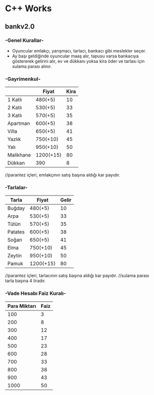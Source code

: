 # C++ Works
##  bankv2.0
### -Genel Kurallar-
- Oyuncular emlakçı, yarışmacı, tarlacı, bankacı gibi meslekler seçer.
- Ay başı geldiğinde oyuncular maaş alır, tapusu varsa bankacıya göstererek gelirini alır, ev ve dükkanı yoksa kira öder ve tarlası için sulama parası alınır.
### -Gayrimenkul-
|           |Fiyat          |Kira     |
|-----------|---------------|---------|               
|1 Katlı    |   480(+5)     |    10   |
|2 Katlı    |   530(+5)     |    33   |
|3 Katlı    |   570(+5)     |    35   |
|Apartman   |   600(+5)     |    38   |
|Villa      |   650(+5)     |    41   |
|Yazlık     |   750(+10)    |    45   |
|Yalı       |   950(+10)    |    50   |
|Malikhane  |   1200(+15)   |    80   |
|Dükkan     |    390        |     8   |

//parantez içleri, emlakçının satış başına aldığı kar payıdır.
### -Tarlalar-

| Tarla     |Fiyat          |Gelir    |
|-----------|---------------|---------|               
|Buğday     |   480(+5)     |    10   |
|Arpa       |   530(+5)     |    33   |
|Tütün      |   570(+5)     |    35   |
|Patates    |   600(+5)     |    38   |
|Soğan      |   650(+5)     |    41   |
|Elma       |   750(+10)    |    45   |
|Zeytin     |   950(+10)    |    50   |
|Pamuk      |   1200(+15)   |    80   |  

//parantez içleri, tarlacının satış başına aldığı kar payıdır.
//sulama parası tarla başına 4 liradır.
### -Vade Hesabı Faiz Kuralı-
|Para Miktarı  | Faiz   |
|--------------|--------|
|100           |3       |
|200           |8       |      
|300           |12      |
|400           |17      |
|500           |23      |
|600           |28      |
|700           |33      |
|800           |38      |
|900           |43      |
|1000          |50      |

